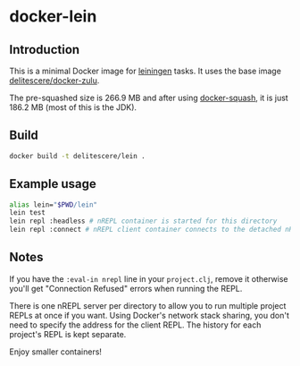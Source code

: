 # docker-lein


## Introduction
This is a minimal Docker image for [leiningen](https://github.com/technomancy/leiningen) tasks. It uses the base image [delitescere/docker-zulu](https://github.com/delitescere/docker-zulu).

The pre-squashed size is 266.9 MB and after using [docker-squash](https://github.com/jwilder/docker-squash), it is just 186.2 MB (most of this is the JDK).

## Build

```sh
docker build -t delitescere/lein .
```

## Example usage

```sh
alias lein="$PWD/lein"
lein test
lein repl :headless # nREPL container is started for this directory
lein repl :connect # nREPL client container connects to the detached nREPL server, no address is required
```

## Notes

If you have the `:eval-in nrepl` line in your `project.clj`, remove it otherwise you'll get "Connection Refused" errors when running the REPL.

There is one nREPL server per directory to allow you to run multiple project REPLs at once if you want. Using Docker's network stack sharing, you don't need to specify the address for the client REPL. The history for each project's REPL is kept separate.

Enjoy smaller containers!
